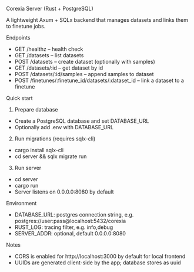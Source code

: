 Corexia Server (Rust + PostgreSQL)

A lightweight Axum + SQLx backend that manages datasets and links them to finetune jobs.

Endpoints
- GET /healthz – health check
- GET /datasets – list datasets
- POST /datasets – create dataset (optionally with samples)
- GET /datasets/:id – get dataset by id
- POST /datasets/:id/samples – append samples to dataset
- POST /finetunes/:finetune_id/datasets/:dataset_id – link a dataset to a finetune

Quick start
1) Prepare database
- Create a PostgreSQL database and set DATABASE_URL
- Optionally add .env with DATABASE_URL

2) Run migrations (requires sqlx-cli)
- cargo install sqlx-cli
- cd server && sqlx migrate run

3) Run server
- cd server
- cargo run
- Server listens on 0.0.0.0:8080 by default

Environment
- DATABASE_URL: postgres connection string, e.g. postgres://user:pass@localhost:5432/corexia
- RUST_LOG: tracing filter, e.g. info,debug
- SERVER_ADDR: optional, default 0.0.0.0:8080

Notes
- CORS is enabled for http://localhost:3000 by default for local frontend
- UUIDs are generated client-side by the app; database stores as uuid

